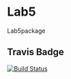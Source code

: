 # Lab5
Lab5package

## Travis Badge
[![Build Status](https://travis-ci.org/chafu696/Lab5.svg?branch=master)](https://travis-ci.org/chafu696/Lab5)

